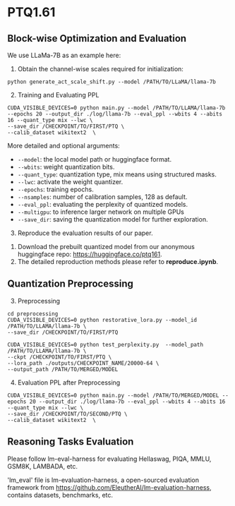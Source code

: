 # PTQ1.61

## Block-wise Optimization and Evaluation
We use LLaMa-7B as an example here:
1. Obtain the channel-wise scales required for initialization:
```
python generate_act_scale_shift.py --model /PATH/TO/LLaMA/llama-7b
```

2. Training and Evaluating PPL
```
CUDA_VISIBLE_DEVICES=0 python main.py --model /PATH/TO/LLAMA/llama-7b --epochs 20 --output_dir ./log/llama-7b --eval_ppl --wbits 4 --abits 16 --quant_type mix --lwc \
--save_dir /CHECKPOINT/TO/FIRST/PTQ \
--calib_dataset wikitext2  \
```

More detailed and optional arguments:
- `--model`: the local model path or huggingface format.
- `--wbits`: weight quantization bits.
- `--quant_type`: quantization type, mix means using structured masks.
- `--lwc`: activate the weight quantizer.
- `--epochs`: training epochs.
- `--nsamples`: number of calibration samples, 128 as default.
- `--eval_ppl`: evaluating the perplexity of quantized models.
- `--multigpu`: to inference larger network on multiple GPUs
- `--save_dir`: saving the quantization model for further exploration.

3. Reproduce the evaluation results of our paper.

1) Download the prebuilt quantized model from our anonymous huggingface repo: https://huggingface.co/ptq161.
2) The detailed reproduction methods please refer to **reproduce.ipynb**.


## Quantization Preprocessing
3. Preprocessing
```
cd preprocessing
CUDA_VISIBLE_DEVICES=0 python restorative_lora.py --model_id /PATH/TO/LLAMA/llama-7b \
--save_dir /CHECKPOINT/TO/FIRST/PTQ

CUDA_VISIBLE_DEVICES=0 python test_perplexity.py  --model_path /PATH/TO/LLAMA/llama-7b \
--ckpt /CHECKPOINT/TO/FIRST/PTQ \
--lora_path ./outputs/CHECKPOINT_NAME/20000-64 \
--output_path /PATH/TO/MERGED/MODEL
```
4. Evaluation PPL after Preprocessing
```
CUDA_VISIBLE_DEVICES=0 python main.py --model /PATH/TO/MERGED/MODEL --epochs 20 --output_dir ./log/llama-7b --eval_ppl --wbits 4 --abits 16 --quant_type mix --lwc \
--save_dir /CHECKPOINT/TO/SECOND/PTQ \
--calib_dataset wikitext2  \
```

## Reasoning Tasks Evaluation

Please follow lm-eval-harness for evaluating Hellaswag, PIQA, MMLU, GSM8K, LAMBADA, etc. 

'lm_eval' file is lm-evaluation-harness, a open-sourced evaluation framework from https://github.com/EleutherAI/lm-evaluation-harness, contains datasets, benchmarks, etc.